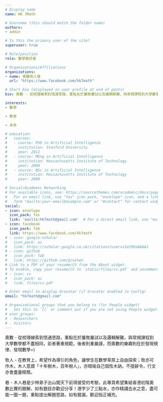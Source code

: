 ```yaml
---
# Display name
name: HK 7Math

# Username (this should match the folder name)
authors:
- admin

# Is this the primary user of the site?
superuser: true

# Role/position
role: 數學愛好者

# Organizations/Affiliations
organizations:
- name: 奧數牧人巷
  url: "https://www.facebook.com/hk7math"

# Short bio (displayed in user profile at end of posts)
bio: 奧數 - 從梳理線索到悟通思路，重點在於屢敗屢試以及邏輯解難，與常規課程到大學數學都不盡相同，前者著重規範，後者則重嚴謹，而奧數的樂趣則在於發現規律、發現數學=)

interests:
- 數學

- 教育

- 未來

# education:
#   courses:
#   - course: PhD in Artificial Intelligence
#     institution: Stanford University
#     year: 2012
#   - course: MEng in Artificial Intelligence
#     institution: Massachusetts Institute of Technology
#     year: 2009
#   - course: BSc in Artificial Intelligence
#     institution: Massachusetts Institute of Technology
#     year: 2008

# Social/Academic Networking
# For available icons, see: https://sourcethemes.com/academic/docs/page-builder/#icons
#   For an email link, use "fas" icon pack, "envelope" icon, and a link in the
#   form "mailto:your-email@example.com" or "#contact" for contact widget.
social:
- icon: envelope
  icon_pack: fas
  link: 'mailto:hk7math@gmail.com'  # For a direct email link, use "mailto:test@example.org".
- icon: facebook
  icon_pack: fab
  link: https://www.facebook.com/hk7math
# - icon: google-scholar
#   icon_pack: ai
#   link: https://scholar.google.co.uk/citations?user=sIwtMXoAAAAJ
# - icon: github
#   icon_pack: fab
#   link: https://github.com/gcushen
# Link to a PDF of your resume/CV from the About widget.
# To enable, copy your resume/CV to `static/files/cv.pdf` and uncomment the lines below.
# - icon: cv
#   icon_pack: ai
#   link: files/cv.pdf

# Enter email to display Gravatar (if Gravatar enabled in Config)
email: "hk7math@gmail.com"

# Organizational groups that you belong to (for People widget)
#   Set this to `[]` or comment out if you are not using People widget.
# user_groups:
# - Researchers
# - Visitors
---
```


奧數 - 從梳理線索到悟通思路，重點在於屢敗屢試以及邏輯解難，與常規課程到大學數學都不盡相同，前者著重規範，後者則重嚴謹，而奧數的樂趣則在於發現規律、發現數學=)

牧人 - 在教育上，希望作為導引的角色，讓學生在數學草原上自由探索；牧亦可作木，木人意謂「十年樹木，百年樹人」，亦暗喻自己個性木訥，不擅辭令，行文亦會盡量精簡。

巷 - 木人巷是少林弟子出山闖天下前得接受的考驗，此專頁希望集結香港初階奧數比賽的題解，如有題目亦歡迎分享！港字少了三點水，亦作精講去水之意，盡可能一圖一題，重點提出解題思路，如有錯漏，歡迎指正補充。